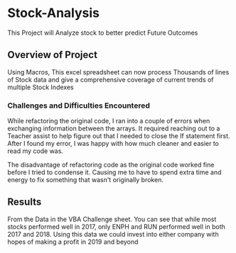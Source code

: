 # Stock-Analysis
This Project will Analyze stock to better predict Future Outcomes
## Overview of Project
Using Macros, This excel spreadsheet can now process Thousands of lines of Stock data and give a comprehensive coverage of  current trends of multiple Stock Indexes
 
### Challenges and Difficulties Encountered
 While refactoring the original code, I ran into a couple of errors when exchanging information between the arrays. It required reaching out to a Teacher assist to help figure out that I needed to close the If statement first. After I found my error, I was happy with how much cleaner and easier to read my code was.
 
 The disadvantage of refactoring code as the original code worked fine before I tried to condense it. Causing me to have to spend extra time and energy to fix something that wasn't originally broken.
 
## Results
From the Data in the VBA Challenge sheet. You can see that while most stocks performed well in 2017, only ENPH and RUN performed well in both 2017 and 2018. Using this data we could invest into either company with hopes of making a profit in 2019 and beyond


